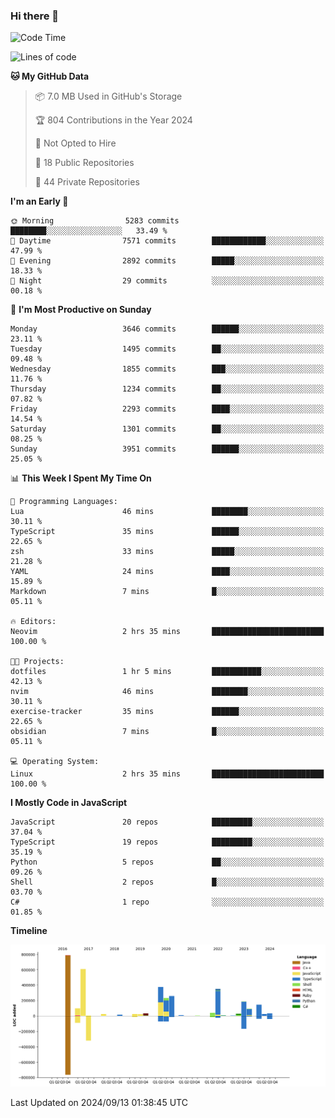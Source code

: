 ### Hi there 👋

<!--
**Clumsy-Coder/Clumsy-Coder** is a ✨ _special_ ✨ repository because its `README.md` (this file) appears on your GitHub profile.

Here are some ideas to get you started:

- 🔭 I’m currently working on ...
- 🌱 I’m currently learning ...
- 👯 I’m looking to collaborate on ...
- 🤔 I’m looking for help with ...
- 💬 Ask me about ...
- 📫 How to reach me: ...
- 😄 Pronouns: ...
- ⚡ Fun fact: ...
-->

<!-- anmol098/waka-readme-stats -->
<!--START_SECTION:waka-->
![Code Time](http://img.shields.io/badge/Code%20Time-878%20hrs%2013%20mins-blue)

![Lines of code](https://img.shields.io/badge/From%20Hello%20World%20I%27ve%20Written-3.4%20million%20lines%20of%20code-blue)

**🐱 My GitHub Data** 

> 📦 7.0 MB Used in GitHub's Storage 
 > 
> 🏆 804 Contributions in the Year 2024
 > 
> 🚫 Not Opted to Hire
 > 
> 📜 18 Public Repositories 
 > 
> 🔑 44 Private Repositories 
 > 
**I'm an Early 🐤** 

```text
🌞 Morning                5283 commits        ████████░░░░░░░░░░░░░░░░░   33.49 % 
🌆 Daytime                7571 commits        ████████████░░░░░░░░░░░░░   47.99 % 
🌃 Evening                2892 commits        █████░░░░░░░░░░░░░░░░░░░░   18.33 % 
🌙 Night                  29 commits          ░░░░░░░░░░░░░░░░░░░░░░░░░   00.18 % 
```
📅 **I'm Most Productive on Sunday** 

```text
Monday                   3646 commits        ██████░░░░░░░░░░░░░░░░░░░   23.11 % 
Tuesday                  1495 commits        ██░░░░░░░░░░░░░░░░░░░░░░░   09.48 % 
Wednesday                1855 commits        ███░░░░░░░░░░░░░░░░░░░░░░   11.76 % 
Thursday                 1234 commits        ██░░░░░░░░░░░░░░░░░░░░░░░   07.82 % 
Friday                   2293 commits        ████░░░░░░░░░░░░░░░░░░░░░   14.54 % 
Saturday                 1301 commits        ██░░░░░░░░░░░░░░░░░░░░░░░   08.25 % 
Sunday                   3951 commits        ██████░░░░░░░░░░░░░░░░░░░   25.05 % 
```


📊 **This Week I Spent My Time On** 

```text
💬 Programming Languages: 
Lua                      46 mins             ████████░░░░░░░░░░░░░░░░░   30.11 % 
TypeScript               35 mins             ██████░░░░░░░░░░░░░░░░░░░   22.65 % 
zsh                      33 mins             █████░░░░░░░░░░░░░░░░░░░░   21.28 % 
YAML                     24 mins             ████░░░░░░░░░░░░░░░░░░░░░   15.89 % 
Markdown                 7 mins              █░░░░░░░░░░░░░░░░░░░░░░░░   05.11 % 

🔥 Editors: 
Neovim                   2 hrs 35 mins       █████████████████████████   100.00 % 

🐱‍💻 Projects: 
dotfiles                 1 hr 5 mins         ███████████░░░░░░░░░░░░░░   42.13 % 
nvim                     46 mins             ████████░░░░░░░░░░░░░░░░░   30.11 % 
exercise-tracker         35 mins             ██████░░░░░░░░░░░░░░░░░░░   22.65 % 
obsidian                 7 mins              █░░░░░░░░░░░░░░░░░░░░░░░░   05.11 % 

💻 Operating System: 
Linux                    2 hrs 35 mins       █████████████████████████   100.00 % 
```

**I Mostly Code in JavaScript** 

```text
JavaScript               20 repos            █████████░░░░░░░░░░░░░░░░   37.04 % 
TypeScript               19 repos            █████████░░░░░░░░░░░░░░░░   35.19 % 
Python                   5 repos             ██░░░░░░░░░░░░░░░░░░░░░░░   09.26 % 
Shell                    2 repos             █░░░░░░░░░░░░░░░░░░░░░░░░   03.70 % 
C#                       1 repo              ░░░░░░░░░░░░░░░░░░░░░░░░░   01.85 % 
```



**Timeline**

![Lines of Code chart](https://raw.githubusercontent.com/Clumsy-Coder/Clumsy-Coder/main/assets/bar_graph.png)


 Last Updated on 2024/09/13 01:38:45 UTC
<!--END_SECTION:waka-->
